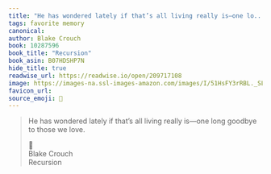 ```yaml
---
title: "He has wondered lately if that’s all living really is—one lo..."
tags: favorite memory
canonical: 
author: Blake Crouch
book: 10287596
book_title: "Recursion"
book_asin: B07HDSHP7N
hide_title: true
readwise_url: https://readwise.io/open/209717108
image: https://images-na.ssl-images-amazon.com/images/I/51HsFY3rRBL._SL200_.jpg
favicon_url: 
source_emoji: 📕
---
```


> He has wondered lately if that’s all living really is—one long goodbye to those we love.
> <div class="quoteback-footer"><div class="quoteback-avatar"><span class="mini-emoji"> 📕</span></div><div class="quoteback-metadata"><div class="metadata-inner"><span style="display:none">FROM:</span><div aria-label="Blake Crouch" class="quoteback-author"> Blake Crouch</div><div aria-label="Recursion" class="quoteback-title"> Recursion</div></div></div></div>